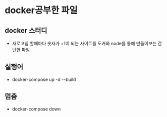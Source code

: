 # docker공부한 파일
## docker 스터디 
- 새로고침 할때마다 숫자가 +1이 되는 사이트를 도커와 node를 통해 만들어보는 간단한 파일 
## 실행어 
- docker-compose up -d --build 
## 멈춤 
- docker-compose down
